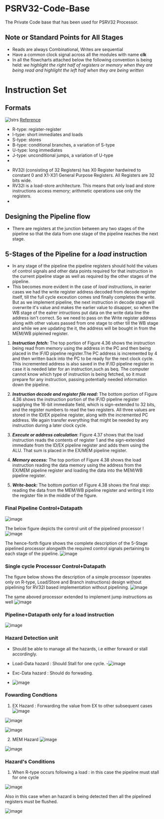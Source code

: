 # PSRV32-Code-Base
The Private Code base that has been used for PSRV32 Processor.

## Note or Standard Points for All Stages
- Reads are always Combinational, Writes are sequential
- Have a common clock signal across all the modules with name **clk**
- In all the flowcharts attached below the following convention is being held: *we highlight the right half of registers or memory when they are
being read and highlight the left half when they are being written*

# Instruction Set
## Formats
![Istrs](https://user-images.githubusercontent.com/64090140/128318173-e354d16f-8bcb-4891-849f-ed9240e2be84.png)
[Reference](https://passlab.github.io/CSCE513/notes/lecture04_RISCV_ISA.pdf)
* R-type: register-register        
* I-type: short immediates and loads            
* S-type: stores           
* B-type: conditional branches, a variation of S-type            
* U-type: long immediates          
* J-type: unconditional jumps, a variation of U-type        
* 
- RV32I (consisting of 32 Registers) has X0 Register hardwired to constant 0 and X1-X31 General Purpose Registers. All Registers are 32 bits wide.
- RV32I is a load-store architecture. This means that only load and store instructions access memory; arithmetic operations use only the registers. 
- 

## Designing the Pipeline flow
- There are registers at the junction between any two stages of the pipeline so that the data from one stage of the pipeline reaches the next stage.

## 5-Stages of the Pipeline for a *load* instruction
- In any stage of the pipeline the pipeline registers should hold the values of control signals and other data points required for that instruction in the current pipeline stage as well as required by the other stages of the pipeline. 
- This becomes more evident in the case of *load* instructions, in earier cases we had the write register address decoded from decode register itself, till the full cycle exceution comes snd finally completes the write. But as we implement pipeline, the next instruction in decode stage will overwrite it's value and makes the earlier value to disapper, so when the WB stage of the ealrer intructions put data on the write data line the address isn't correct. So we need to pass on the Write register address along with other values passed from one stage to other till the WB stage and while we are updating the it, the address will be bought in from the MEM/WB pipleined register.

1. ***Instruction fetch:*** The top portion of Figure 4.36 shows the instruction being read from memory using the address in the PC and then being placed in the IF/ID pipeline register.The PC address is incremented by 4 and then written back into the PC to be ready for the next clock cycle. This incremented address is also saved in the IF/ID pipeline register in case it is needed later for an instruction,such as beq. The computer cannot know which type of instruction is being fetched, so it must prepare for any instruction, passing potentially needed information down the pipeline.

2. ***Instruction decode and register file read:*** The bottom portion of Figure 4.36 shows the instruction portion of the IF/ID pipeline register supplying the 16-bit immediate field, which is sign-extended to 32 bits, and the register numbers to read the two registers. All three values are stored in the ID/EX pipeline register, along with the incremented PC address. We again transfer everything that might be needed by any instruction during a later clock cycle.

3. ***Execute or address calculation***: Figure 4.37 shows that the load instruction reads the contents of register 1 and the sign-extended immediate from the
ID/EX pipeline register and adds them using the ALU. That sum is placed in the EX/MEM pipeline register.

4. ***Memory access:*** The top portion of Figure 4.38 shows the load instruction reading the data memory using the address from the EX/MEM pipeline register and loading the data into the MEM/WB pipeline register.

5. ***Write-back:*** The bottom portion of Figure 4.38 shows the final step: reading the data from the MEM/WB pipeline register and writing it into the register file in the middle of the figure.

### Final Pipeline Control+Datapath
![image](https://user-images.githubusercontent.com/64090461/127973794-6788ecbb-c25b-4304-9fd5-c17138abe390.png)

The below figure depicts the control unit of the pipelined processor
!![image](https://user-images.githubusercontent.com/64090461/128132304-a5c9bb69-fdd9-4718-a1ff-cb36cae16c5c.png)

The hence-forth figure shows the complete description of the 5-Stage pipelined processor alongwith the required control signals pertaining to each stage of the pipeline.
![image](https://user-images.githubusercontent.com/64090461/128133281-7fe4500e-331a-4585-94c4-5ee8121e3bab.png)

### Single cycle Processor Control+Datapath
The figure below shows the description of a simple processor (operates only on R-type, Load/Store and Branch instructions) design without pipelining for RV32I based implementation without pipelining.
![image](https://user-images.githubusercontent.com/64090461/128110276-a844d89f-4e30-40e9-911f-cb2f222c8954.png)

The same aboved processor extended to implement jump instructions as well
![image](https://user-images.githubusercontent.com/64090461/128113806-cc7db23b-0b7f-466d-95c0-0c3280e972bb.png)

### Pipeline+Datapath only for a load instruction
![image](https://user-images.githubusercontent.com/64090461/128129210-965a0cc1-7e60-4204-8f7f-7043cf1aa4ab.png)

### Hazard Detection unit
- Should be able to manage all the hazards, i.e either forward or stall accordingly.

- Load-Data hazard : Should Stall for one cycle. 
-![image](https://user-images.githubusercontent.com/64090461/128115271-d7c425bf-547c-4f72-84c9-3040164a87cb.png)

- Exc-Data hazard : Should do forwading. 
- ![image](https://user-images.githubusercontent.com/64090461/128115241-2dd09047-0854-41d2-83d1-a93461a66c5c.png)


### Fowarding Condtions
1. EX Hazard : Forwarding the value from EX to other subsequent cases
![image](https://user-images.githubusercontent.com/64090461/128159688-72794828-5d9c-49e8-9e5f-70ac0bdc7a1c.png)

![image](https://user-images.githubusercontent.com/64090461/128159864-4e9ecd90-259a-48e5-af29-89bec75b7122.png)

![image](https://user-images.githubusercontent.com/64090461/128159899-896ae9a1-acb9-460f-9fb4-b4d2c64178a0.png)

2. MEM Hazard
![image](https://user-images.githubusercontent.com/64090461/128160011-478033de-d84e-4134-ac97-2abd5c81eba8.png)

![image](https://user-images.githubusercontent.com/64090461/128160051-5411e045-6372-4f1a-9b97-f1c035fb5663.png)

### Hazard's Conditions
1. When R-type occurs following a load : in this case the pipeline must stall for one cycle

![image](https://user-images.githubusercontent.com/64090461/128160362-069001d8-214d-4fc6-82db-b6012806ff1f.png)

Also in this case when an hazard is being detected then all the pipelined registers must be flushed.

![image](https://user-images.githubusercontent.com/64090461/128160581-775261c3-7723-4a66-a391-1e4a1e86c617.png)
